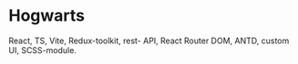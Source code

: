 # Hogwarts
React, TS, Vite, Redux-toolkit, rest- API, React Router DOM, ANTD, custom UI, SCSS-module.
